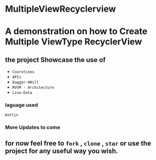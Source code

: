 # MultipleViewRecyclerview
# A demonstration on how to Create Multiple ViewType RecyclerView
## the project Showcase the use of
* `Courotines`
* `APIs`
* `Dagger-HHilt`
* `MVVM - Architecture`
* `Live-Data`

### laguage used
 `Kotlin`
 ### More Updates to come
 
## for now feel free to `fork` , `clone` , `star` or use the project for any useful way you wish.
